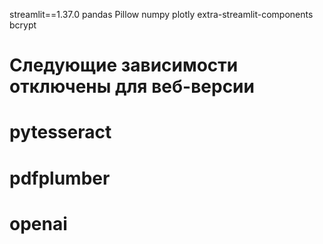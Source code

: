 streamlit==1.37.0
pandas
Pillow
numpy
plotly
extra-streamlit-components
bcrypt
# Следующие зависимости отключены для веб-версии
# pytesseract
# pdfplumber
# openai
